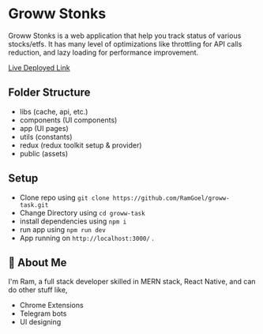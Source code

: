 # Groww Stonks

Groww Stonks is a web application that help you track status of various stocks/etfs. It has many level of optimizations
like throttling for API calls reduction, and lazy loading for performance improvement.

[Live Deployed Link](https://groww-task-delta.vercel.app)

## Folder Structure

- libs (cache, api, etc.)
- components (UI components)
- app (UI pages)
- utils (constants)
- redux (redux toolkit setup & provider)
- public (assets)

## Setup

- Clone repo using `git clone https://github.com/RamGoel/groww-task.git `
- Change Directory using `cd groww-task`
- install dependencies using `npm i`
- run app using `npm run dev`
- App running on `http://localhost:3000/` .

## 🚀 About Me

I'm Ram, a full stack developer skilled in MERN stack, React Native, and can do other stuff like,

- Chrome Extensions
- Telegram bots
- UI designing


